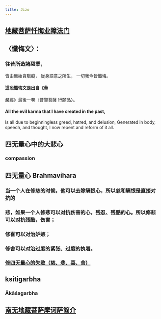 ```yaml
---
title: Jizo
---
```


## [地藏菩萨忏悔业障法门](http://www.xuefo.net/nr/article8/81792.html)

## 〈懺悔文〉：
### 往昔所造諸惡業，
皆由無始貪瞋癡，
從身語意之所生，
一切我今皆懺悔。
#### 這段懺悔文是出自《華
嚴經》最後一卷〈普賢菩薩
行願品〉。

#### All the evil karma that I have created in the past,
Is all due to beginningless greed, hatred, and delusion,
Generated in body, speech, and thought,
I now repent and reform of it all.

## 四无量心中的大悲心
### compassion

## 四无量心 Brahmavihara
### 当一个人在修慈的时候，他可以去除瞋恨心，所以慈和瞋恨是直接对抗的

### 悲，如果一个人修悲可以对抗伤害的心，残忍、残酷的心。所以修悲可以对抗残酷，伤害；

### 修喜可以对治妒嫉；

### 修舍可以对治过度的紧张、过度的执着。

### [修四无量心的失败（慈、悲、喜、舍）](http://blog.sina.com.cn/s/blog_445119e70102vx0k.html)

## ksitigarbha
### Ākāśagarbha

## [南无地藏菩萨摩诃萨简介](https://www.onmarkproductions.com/html/jizo1.shtml)

## 
